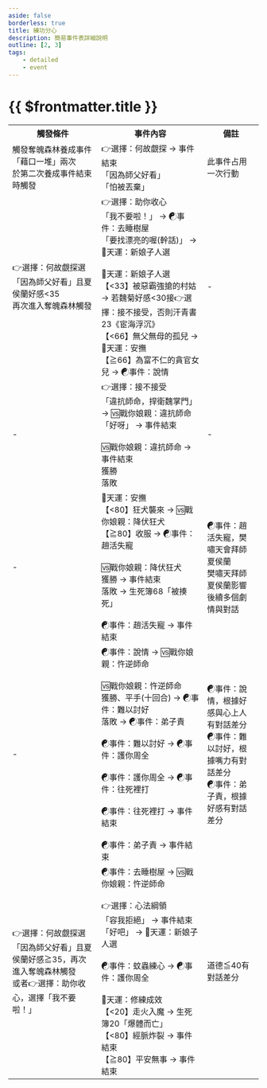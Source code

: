 ```yaml
---
aside: false
borderless: true
title: 練功分心
description: 簡易事件表詳細說明
outline: [2, 3]
tags:
    - detailed
    - event
---
```


# {{ $frontmatter.title }}

<Table class="timeline-table">
    <tr class="timeline-header">
        <th>觸發條件</th>
        <th>事件內容</th>
        <th>備註</th>
    </tr>
	<tr>
		<td>
			觸發奪魄森林養成事件「藉口一堆」兩次 <br>
			於第二次養成事件結束時觸發 <br>
		</td>
		<td>
			👉選擇：何故覷探 → 事件結束 <br>
			<span title="變心+3">「因為師父好看」 </span> <br>
			<span title="夏侯蘭+2、心相+30">「怕被丟棄」 </span>  <br>
		</td>
		<td>此事件占用一次行動</td>
	</tr>
	<tr>
		<td>
			👉選擇：何故覷探選「因為師父好看」且夏侯蘭好感<35 <br>
			再次進入奪魄森林觸發 <br>
		</td>
		<td>
			👉選擇：助你收心 <br>
			「我不要啦！」 → ☯事件：去睡樹屋<br>
			<span title="道德-1、嘴力+1">「要找漂亮的喔(幹話)」 → 🎲天運：新娘子人選 </span>  <br>
			<br>
			🎲天運：新娘子人選 <br>
			<span title="性情≦40：嘴力+1">【<33】被惡霸強搶的村姑 → 若魏菊好感<30接👉選擇：接不接受，否則汗青書23《宦海浮沉》</span> <br>
			【<66】無父無母的孤兒 → 🎲天運：安撫 <br>
			【≧66】為富不仁的貪官女兒 → ☯事件：說情<br>
		</td>
		<td>-</td>
	</tr>
	<tr>
		<td>-</td>
		<td>
			👉選擇：接不接受 <br>
			「違抗師命，捍衛魏掌門」 → 🆚戰你娘親：違抗師命<br>
			「好呀」 → 事件結束 <br>
			<br>
			🆚戰你娘親：違抗師命 → 事件結束 <br>
			<span title="武學+4、處世-1、夏侯蘭-1">獲勝 </span> <br>
			<span title="武學+2、夏侯蘭+1">落敗 </span> <br>
		</td>
		<td>-</td>
	</tr>
	<tr>
		<td>-</td>
		<td>
			<span title="上限80、嘴力正向補正、樊嘯天好感正向補正">🎲天運：安撫 </span> <br>
			【<80】狂犬襲來 → 🆚戰你娘親：降伏狂犬 <br>
			<span title="嘴力+2、樊嘯天+3">【≧80】收服 → ☯事件：趙活失寵</span> <br>
			<br>
			🆚戰你娘親：降伏狂犬 <br>
			<span title="武學+2、道德-1、樊嘯天-1">獲勝 → 事件結束 </span> <br>
			落敗 → 生死簿68「被揍死」 <br>
			<br>
			<span title="心相-20">☯事件：趙活失寵 → 事件結束 </span> <br>
		</td>
		<td>
			☯事件：趙活失寵，樊嘯天會拜師夏侯蘭 <br>
			樊嘯天拜師夏侯蘭影響後續多個劇情與對話 <br>
		</td>
	</tr>
	<tr>
		<td>-</td>
		<td>
			<span title="
上官螢好感≧35、心上人上官螢：心相+30
心上人上官螢：上官螢+1
			">☯事件：說情 → 🆚戰你娘親：忤逆師命 </span> <br>
			<br>
			🆚戰你娘親：忤逆師命 <br>
			<span title="武學+4、上官螢+1、夏侯蘭-3">獲勝、平手(十回合) → ☯事件：難以討好 </span> <br>
			<span title="武學+2">落敗 → ☯事件：弟子責 </span> <br>
			<br>
			<span title="
嘴力≧40：處世-1、夏侯蘭+1
嘴力≧50：上官螢+1、夏侯蘭+2
			">☯事件：難以討好 → ☯事件：護你周全 </span> <br>
			<br>
			<span title="
上官螢好感≧40：上官螢+2
上官螢好感<40：上官螢+1
			">☯事件：護你周全 → ☯事件：往死裡打 </span> <br>
			<br>
			<span title="上官螢+2、夏侯蘭+1、門派資產+500">☯事件：往死裡打 → 事件結束 </span> <br>
			<br>
			<span title="
性情≧60：夏侯蘭+1、上官螢+1
上官螢好感≧35：上官螢+1
			">☯事件：弟子責 → 事件結束 </span> <br>
		</td>
		<td>
			☯事件：說情，根據好感與心上人有對話差分 <br>
			☯事件：難以討好，根據嘴力有對話差分 <br>
			☯事件：弟子責，根據好感有對話差分 <br>
		</td>
	</tr>
	<tr>
		<td>
			👉選擇：何故覷探選「因為師父好看」且夏侯蘭好感≧35，再次進入奪魄森林觸發 <br>
			或者👉選擇：助你收心，選擇「我不要啦！」<br>
		</td>
		<td>
			☯事件：去睡樹屋 → 🆚戰你娘親：忤逆師命 <br>
			<br>
			<span title="武學+2">👉選擇：心法綱領 </span><br>
			「容我拒絕」 → 事件結束 <br>
			<span title="秘笈《雪山心法》">「好吧」 → 🎲天運：新娘子人選 </span>  <br>
			<br>
			<span title="心上人夏侯蘭：道德-1、心相+10">☯事件：蚊蟲練心 → ☯事件：護你周全 </span> <br>
			<br>
			<span title="
修養補正(君子+20好人+10壞人-10惡棍-20)
心相補正(快樂+10憂鬱-10)
內力負向補正
			">🎲天運：修練成效 </span> <br>
			【<20】走火入魔 → 生死簿20「爆體而亡」 <br>
			<span title="體力-1、內力-2、命運+1、夏侯蘭+1、心相-40">【<80】經脈炸裂 → 事件結束 </span> <br>
			<span title="內力+3、夏侯蘭-1、心相-20、陰陽變為70(少陽)">【≧80】平安無事 → 事件結束 </span> <br>
		</td>
		<td>
			道德≦40有對話差分 <br>
		</td>
	</tr>
</table>